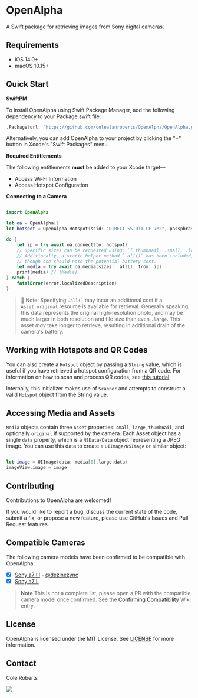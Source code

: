 # OpenAlpha

A Swift package for retrieving images from Sony digital cameras.

## Requirements
- iOS 14.0+
- macOS 10.15+

## Quick Start

**SwiftPM**

To install OpenAlpha using Swift Package Manager, add the following dependency to your Package.swift file:

```swift
.Package(url: "https://github.com/colealanroberts/OpenAlpha/OpenAlpha.git", majorVersion: 1)
```
Alternatively, you can add OpenAlpha to your project by clicking the "+" button in Xcode's "Swift Packages" menu.

**Required Entitlements**

The following entitlements **must** be added to your Xcode target—

- Access Wi-Fi Information
- Access Hotspot Configuration

**Connecting to a Camera**

```swift

import OpenAlpha

let oa = OpenAlpha()
let hotspot = OpenAlpha.Hotspot(ssid: "DIRECT-SSID:ILCE-7M2", passphrase: "1234abcd")

do {
    let ip = try await oa.connect(to: hotspot)
    // Specific sizes can be requested using: `[.thumbnail, .small, .large, .original]`.
    // Additionally, a static helper method `.all()` has been included, 
    // though one should note the potential battery cost.
    let media = try await oa.media(sizes: .all(), from: ip)
    print(media) // [Media]
} catch {
    fatalError(error.localizedDescription)
}

```
> 🔋 Note: Specifying `.all()` may incur an additional cost if a `Asset.original` resource is available for retrieval. Generally speaking, this data represents the original high-resolution photo, and may be much larger in both resolution and file size than even `.large`. This asset _may_ take longer to retrieve, resulting in additional drain of the camera's battery.


## Working with Hotspots and QR Codes
You can also create a `Hotspot` object by passing a `String` value, which is useful if you have retrieved a hotspot configuration from a QR code. For information on how to scan and process QR codes, see [this tutorial](https://www.hackingwithswift.com/example-code/media/how-to-scan-a-qr-code).

Internally, this initializer makes use of `Scanner` and attempts to construct a valid `Hotspot` object from the String value.

## Accessing Media and Assets

`Media` objects contain three `Asset` properties: `small`, `large`, `thumbnail`, and optionally `original` if supported by the camera. Each Asset object has a single `data` property, which is a `NSData/Data` object representing a JPEG image. You can use this data to create a `UIImage/NSImage` or similar object:

```swift

let image = UIImage(data: media[0].large.data)
imageView.image = image

```
## Contributing

Contributions to OpenAlpha are welcomed! 

If you would like to report a bug, discuss the current state of the code, submit a fix, or propose a new feature, please use GitHub's Issues and Pull Request features.

## Compatible Cameras
The following camera models have been confirmed to be compatible with OpenAlpha: 
  - [x] [Sony a7 III](https://electronics.sony.com/imaging/interchangeable-lens-cameras/full-frame/p/ilce7m3-b) - [@dezinezync](https://github.com/dezinezync)
  - [x] [Sony a7 II](https://electronics.sony.com/imaging/interchangeable-lens-cameras/full-frame/p/ilce7m2-b)

> **Note**
> This is not a complete list, please open a PR with the compatible camera model once confirmed. See the [Confirming Compatibility](https://github.com/colealanroberts/OpenAlpha/wiki/Confirming-Compatibility) Wiki entry.

## License

OpenAlpha is licensed under the MIT License. See [LICENSE](https://github.com/colealanroberts/OpenAlpha/blob/main/LICENSE) for more information.

## Contact

Cole Roberts

<a href="https://twitter.com/intent/user?screen_name=colealan"><img src="https://img.shields.io/badge/@colealan-x?color=08a0e9&logo=twitter&logoColor=white" valign="middle" /></a>
